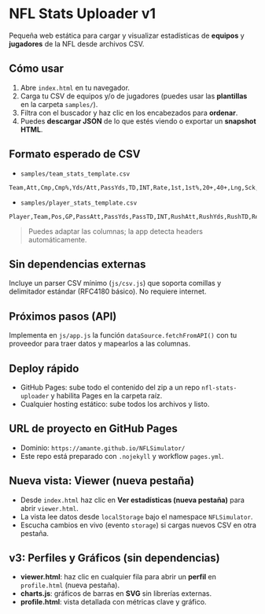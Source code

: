 # NFL Stats Uploader v1

Pequeña web estática para cargar y visualizar estadísticas de **equipos** y **jugadores** de la NFL desde archivos CSV.

## Cómo usar
1. Abre `index.html` en tu navegador.
2. Carga tu CSV de equipos y/o de jugadores (puedes usar las **plantillas** en la carpeta `samples/`).
3. Filtra con el buscador y haz clic en los encabezados para **ordenar**.
4. Puedes **descargar JSON** de lo que estés viendo o exportar un **snapshot HTML**.

## Formato esperado de CSV
- `samples/team_stats_template.csv`
```
Team,Att,Cmp,Cmp%,Yds/Att,PassYds,TD,INT,Rate,1st,1st%,20+,40+,Lng,Sck,SckY
```
- `samples/player_stats_template.csv`
```
Player,Team,Pos,GP,PassAtt,PassYds,PassTD,INT,RushAtt,RushYds,RushTD,Rec,RecYds,RecTD,Tackles,Sacks,DefINT,FantasyPts
```

> Puedes adaptar las columnas; la app detecta headers automáticamente.

## Sin dependencias externas
Incluye un parser CSV mínimo (`js/csv.js`) que soporta comillas y delimitador estándar (RFC4180 básico). No requiere internet.

## Próximos pasos (API)
Implementa en `js/app.js` la función `dataSource.fetchFromAPI()` con tu proveedor para traer datos y mapearlos a las columnas.

## Deploy rápido
- GitHub Pages: sube todo el contenido del zip a un repo `nfl-stats-uploader` y habilita Pages en la carpeta raíz.
- Cualquier hosting estático: sube todos los archivos y listo.

## URL de proyecto en GitHub Pages
- Dominio: `https://amante.github.io/NFLSimulator/`
- Este repo está preparado con `.nojekyll` y workflow `pages.yml`.

## Nueva vista: Viewer (nueva pestaña)
- Desde `index.html` haz clic en **Ver estadísticas (nueva pestaña)** para abrir `viewer.html`.
- La vista lee datos desde `localStorage` bajo el namespace `NFLSimulator`.
- Escucha cambios en vivo (evento `storage`) si cargas nuevos CSV en otra pestaña.

## v3: Perfiles y Gráficos (sin dependencias)
- **viewer.html**: haz clic en cualquier fila para abrir un **perfil** en `profile.html` (nueva pestaña).
- **charts.js**: gráficos de barras en **SVG** sin librerías externas.
- **profile.html**: vista detallada con métricas clave y gráfico.
